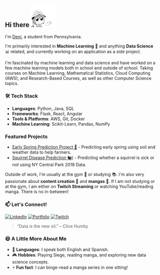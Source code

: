 ## Hi there <img src="./Wave.gif" width="85" alt="Waving Animation">

I'm [Deni](https://denibravo.github.io/portfolio/), a student from Pennsylvania.

I'm primarily interested in **Machine Learning** 🤖 and anything **Data Science** 📊 related, and currently working on an application as a side project.

I'm fascinated by machine learning and data science and have worked on a few machine learning models both in school and outside of school. Taking courses on Machine Learning, Mathematical Statistics, Cloud Computing (AWS), and Research-Based Courses, as well as other Computer Science topics.

### 🛠️ Tech Stack
- **Languages**: Python, Java, SQL
- **Frameworks**: Flask, React, Angular
- **Tools & Platforms**: AWS, Git, Docker
- **Machine Learning**: Scikit-Learn, Pandas, NumPy

### Featured Projects
- [Early Spring Prediction Project 🌸](https://github.com/kmissmer/EarlySpringPrediciton.git) - Predicting early spring using soil and weather data to help farmers.
- [Squirrel Disease Prediction 🐿️](https://github.com/denibravo/SquirrelDiseasePrediction)) - Predicting whether a squirrel is sick or not using NY Central Park 2018 Data.

Outside of work, I'm usually at the gym 💪 or studying 📚. I'm also very passionate about **content creation** 🎥 and **mangas** 📖. If I am not studying or at the gym, I am either on **Twitch Streaming** or watching YouTube/reading manga. There is no in-between!

### 📫 Let's Connect!
[![LinkedIn](https://img.shields.io/badge/LinkedIn-Profile-blue?style=flat&logo=linkedin)](https://www.linkedin.com/in/denibravo)
[![Portfolio](https://img.shields.io/badge/Portfolio-Website-brightgreen?style=flat&logo=github)](https://denibravo.github.io/portfolio/)
[![Twitch](https://img.shields.io/badge/Twitch-Channel-purple?style=flat&logo=twitch)](https://www.twitch.tv/papideni)

> “Data is the new oil.” – Clive Humby

### 😄 A Little More About Me
- 💬 **Languages**: I speak both English and Spanish.
- 🎮 **Hobbies**: Playing Siege, reading manga, and exploring new data science concepts.
- ⚡ **Fun fact**: I can binge-read a manga series in one sitting!
